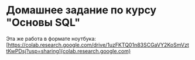 # Домашнее задание по курсу "Основы SQL"

Эта же работа в формате ноутбука:
[https://colab.research.google.com/drive/1uzFKTQ01n83SCGaVY2KoSmVzttKwPDsj?usp=sharing](colab.research.google.com)